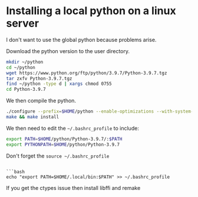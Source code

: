 # Installing a local python on a linux server

I don't want to use the global python because problems arise.

Download the python version to the user directory.

```bash
mkdir ~/python      
cd ~/python
wget https://www.python.org/ftp/python/3.9.7/Python-3.9.7.tgz
tar zxfv Python-3.9.7.tgz
find ~/python -type d | xargs chmod 0755
cd Python-3.9.7

```

We then compile the python.

```bash
./configure --prefix=$HOME/python --enable-optimizations --with-system-ffi
make && make install

```


We then need to edit the `~/.bashrc_profile` to include:
```bash
export PATH=$HOME/python/Python-3.9.7/:$PATH
export PYTHONPATH=$HOME/python/Python-3.9.7
```
Don't forget the `source ~/.bashrc_profile`


```

```bash
echo "export PATH=$HOME/.local/bin:$PATH" >> ~/.bashrc_profile
```



If you get the ctypes issue then install libffi and remake
```bash

```


```